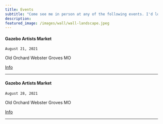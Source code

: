 ```yaml
---
title: Events
subtitle: "Come see me in person at any of the following events. I'd love to meet and talk paint 🎨"
description: 
featured_image: /images/wall/wall-landscape.jpeg
---
```



#### Gazebo Artists Market
`August 21, 2021`

Old Orchard Webster Groves MO

<a href="https://www.webster-arts.org/" class="button button--small">Info</a>

<hr>

#### Gazebo Artists Market
`August 28, 2021`

Old Orchard Webster Groves MO

<a href="https://www.webster-arts.org/" class="button button--small">Info</a>

<hr>